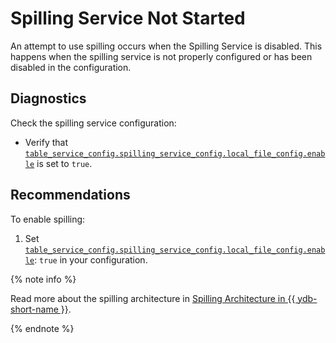 # Spilling Service Not Started

An attempt to use spilling occurs when the Spilling Service is disabled. This happens when the spilling service is not properly configured or has been disabled in the configuration.

## Diagnostics

Check the spilling service configuration:

- Verify that [`table_service_config.spilling_service_config.local_file_config.enable`](../../../reference/configuration/table_service_config.md#local-file-config-enable) is set to `true`.

## Recommendations

To enable spilling:

1. Set [`table_service_config.spilling_service_config.local_file_config.enable`](../../../reference/configuration/table_service_config.md#local-file-config-enable): `true` in your configuration.

{% note info %}

Read more about the spilling architecture in [Spilling Architecture in {{ ydb-short-name }}](../../concepts/spilling.md#spilling-architecture-in-ydb).

{% endnote %}
